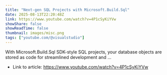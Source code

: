 ```yaml
---
title: "Next-gen SQL Projects with Microsoft.Build.Sql"
date: 2025-08-13T22:20:48Z
link: https://www.youtube.com/watch?v=4P1cSyKiYVw
showShare: false
showReadTime: false
thumbnail: images/misc.png
tags: ["youtube.com/@visualstudio"]
---
```

With Microsoft.Build.Sql SDK-style SQL projects, your database objects are stored as code for streamlined development and ...

- Link to article: https://www.youtube.com/watch?v=4P1cSyKiYVw
